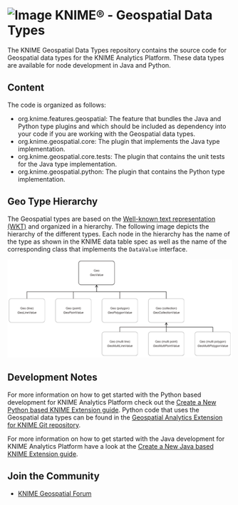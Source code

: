 # ![Image](https://www.knime.com/files/knime_logo_github_40x40_4layers.png) KNIME® - Geospatial Data Types

The KNIME Geospatial Data Types repository contains the source code for Geospatial data types for the KNIME Analytics Platform. These data types are available for node development in Java and Python.

## Content

The code is organized as follows:

* org.knime.features.geospatial: The feature that bundles the Java and Python type plugins and which should be included as dependency into your code if you are working with the Geospatial data types.
* org.knime.geospatial.core: The plugin that implements the Java type implementation.
* org.knime.geospatial.core.tests: The plugin that contains the unit tests for the Java type implementation.
* org.knime.geospatial.python: The plugin that contains the Python type implementation.


## Geo Type Hierarchy

The Geospatial types are based on the [Well-known text representation (WKT)](https://en.wikipedia.org/wiki/Well-known_text_representation_of_geometry) and organized in a hierarchy. The following image depicts the hierarchy of the different types. Each node in the hierarchy has the name of the type as shown in the KNIME data table spec as well as the name of the corresponding class that implements the `DataValue` interface.

![Image](geo_type_hierarchy.png)


## Development Notes

For more information on how to get started with the Python based development for KNIME Analytics Platform check out the [Create a New Python based KNIME Extension guide](https://docs.knime.com/latest/pure_python_node_extensions_guide/index.html).
Python code that uses the Geospatial data types can be found in the [Geospatial Analytics Extension for KNIME Git repository](https://github.com/spatial-data-lab/knime-geospatial-extension).

For more information on how to get started with the Java development for KNIME Analytics Platform have a look at the [Create a New Java based KNIME Extension guide](https://docs.knime.com/latest/analytics_platform_new_node_quickstart_guide/index.html).


## Join the Community

* [KNIME Geospatial Forum](https://forum.knime.com/c/community-extensions/geospatial/)
